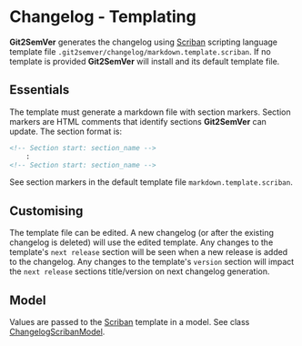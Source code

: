 ﻿---
uid: changelog-templating
---

# Changelog - Templating

**Git2SemVer** generates the changelog using [Scriban](https://github.com/scriban/scriban) scripting language template file `.git2semver/changelog/markdown.template.scriban`.
If no template is provided **Git2SemVer** will install and its default template file.

## Essentials

The template must generate a markdown file with section markers. 
Section markers are HTML comments that identify sections **Git2SemVer** can update. The section format is:

```html
<!-- Section start: section_name -->
    :
<!-- Section start: section_name -->
```

See section markers in the default template file `markdown.template.scriban`.

## Customising

The template file can be edited. A new changelog (or after the existing changelog is deleted) will use the edited template.
Any changes to the template's `next release` section will be seen when a new release is added to the changelog.
Any changes to the template's `version` section will impact the `next release` sections title/version on next changelog generation.

## Model

Values are passed to the [Scriban](https://github.com/scriban/scriban) template in a model. See class 
[ChangelogScribanModel](https://https://github.com/NoeticTools/Git2SemVer/blob/main/src/Framework/ChangeLogging/ChangelogScribanModel.cs).
